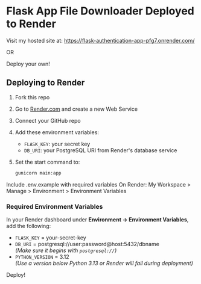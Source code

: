 # Flask App File Downloader Deployed to Render

Visit my hosted site at: https://flask-authentication-app-pfg7.onrender.com/

OR

Deploy your own!

## Deploying to Render

1. Fork this repo  
2. Go to [Render.com](https://render.com) and create a new Web Service  
3. Connect your GitHub repo  
4. Add these environment variables:  
   - `FLASK_KEY`: your secret key  
   - `DB_URI`: your PostgreSQL URI from Render's database service  

5. Set the start command to:

   ```bash
   gunicorn main:app
Include .env.example with required variables
On Render:
My Workspace > Manage > Environment > Environment Variables

### Required Environment Variables

In your Render dashboard under **Environment → Environment Variables**, add the following:

- `FLASK_KEY` = your-secret-key  
- `DB_URI` = postgresql://user:password@host:5432/dbname  
  _(Make sure it begins with `postgresql://`)_
- `PYTHON_VERSION` = 3.12  
  _(Use a version below Python 3.13 or Render will fail during deployment)_

Deploy!
